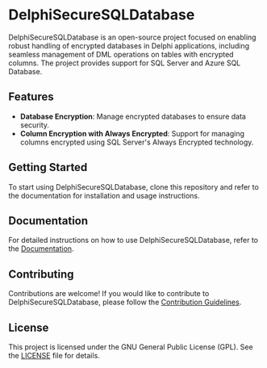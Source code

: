 # DelphiSecureSQLDatabase

DelphiSecureSQLDatabase is an open-source project focused on enabling robust handling of encrypted databases in Delphi applications, including seamless management of DML operations on tables with encrypted columns. The project provides support for SQL Server and Azure SQL Database.

## Features

- **Database Encryption**: Manage encrypted databases to ensure data security.
- **Column Encryption with Always Encrypted**: Support for managing columns encrypted using SQL Server's Always Encrypted technology.

## Getting Started

To start using DelphiSecureSQLDatabase, clone this repository and refer to the documentation for installation and usage instructions.

## Documentation

For detailed instructions on how to use DelphiSecureSQLDatabase, refer to the [Documentation](link_to_documentation).

## Contributing

Contributions are welcome! If you would like to contribute to DelphiSecureSQLDatabase, please follow the [Contribution Guidelines](link_to_contributing_guidelines).

## License

This project is licensed under the GNU General Public License (GPL). See the [LICENSE](LICENSE) file for details.
